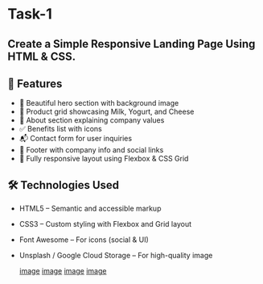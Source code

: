 # Task-1
Create a Simple Responsive Landing Page Using HTML &amp; CSS.
---

## 🚀 Features

* 🌿 Beautiful hero section with background image 
* 🥛 Product grid showcasing Milk, Yogurt, and Cheese
* 🐄 About section explaining company values
* ✅ Benefits list with icons
* 📬 Contact form for user inquiries
* 🔗 Footer with company info and social links
* 📱 Fully responsive layout using Flexbox & CSS Grid


## 🛠️ Technologies Used

* HTML5 – Semantic and accessible markup
* CSS3 – Custom styling with Flexbox and Grid layout
* Font Awesome – For icons (social & UI)
* Unsplash / Google Cloud Storage – For high-quality image

  [image](https://github.com/Deepak172003/Task-1/blob/2c98defd4a6fb2acad5abb20733321980dae71d7/Screenshot%20(41).png)
  [image](https://github.com/Deepak172003/Task-1/blob/bb970f4eb34082a057f95a66d03f0aace2c9e06b/Screenshot%20(42).png)
  [image](https://github.com/Deepak172003/Task-1/blob/272eadcac17d09cfa221a6739662848aeb4eed8d/Screenshot%20(43).png)
  [image](https://github.com/Deepak172003/Task-1/blob/b6ccecd075d9138283dd9a5b7526d6a597c2591e/Screenshot%20(44).png)
  
  
